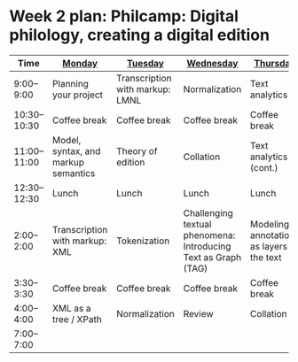# Week 2 plan: Philcamp: Digital philology, creating a digital edition

Time | [Monday](week_2_day_1_plan.md) |[Tuesday](week_2_day_2_plan.md) |[Wednesday](week_2_day_3_plan.md) |[Thursday](week_2_day_4_plan.md) |[Friday](week_2_day_5_plan.md) |
---- | ---- | ---- | ---- | ---- | ----
9:00–9:00 |  Planning your project | Transcription with markup: LMNL | Normalization | Text analytics 1 | Text analytics 2 
10:30–10:30 |  Coffee break | Coffee break | Coffee break | Coffee break | Coffee break 
11:00–11:00 |  Model, syntax, and markup semantics | Theory of edition | Collation | Text analytics 1 (cont.) | Text analytics 2 (cont.) 
12:30–12:30 |  Lunch | Lunch | Lunch | Lunch | Lunch 
2:00–2:00 |  Transcription with markup: XML | Tokenization | Challenging textual phenomena: Introducing Text as Graph (TAG) | Modeling: annotations as layers to the text | Queries and XML 
3:30–3:30 |  Coffee break | Coffee break | Coffee break | Coffee break | Coffee break 
4:00–4:00 |  XML as a tree / XPath | Normalization | Review | Collation 2 | Visualization as outcome 
7:00–7:00 |        |       |       |       |       
